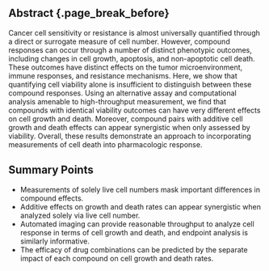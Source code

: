 ## Abstract {.page_break_before}

<!-- 150 word limit -->

Cancer cell sensitivity or resistance is almost universally quantified through a direct or surrogate measure of cell number. However, compound responses can occur through a number of distinct phenotypic outcomes, including changes in cell growth, apoptosis, and non-apoptotic cell death. These outcomes have distinct effects on the tumor microenvironment, immune responses, and resistance mechanisms. Here, we show that quantifying cell viability alone is insufficient to distinguish between these compound responses. Using an alternative assay and computational analysis amenable to high-throughput measurement, we find that compounds with identical viability outcomes can have very different effects on cell growth and death. Moreover, compound pairs with additive cell growth and death effects can appear synergistic when only assessed by viability. Overall, these results demonstrate an approach to incorporating measurements of cell death into pharmacologic response.

## Summary Points

- Measurements of solely live cell numbers mask important differences in compound effects.
- Additive effects on growth and death rates can appear synergistic when analyzed solely via live cell number.
- Automated imaging can provide reasonable throughput to analyze cell response in terms of cell growth and death, and endpoint analysis is similarly informative.
- The efficacy of drug combinations can be predicted by the separate impact of each compound on cell growth and death rates.
